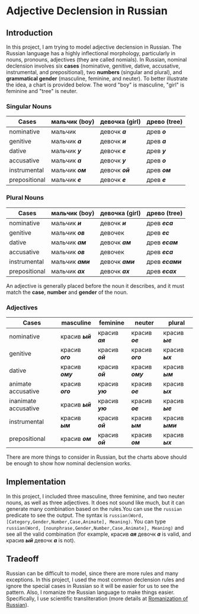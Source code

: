 # Adjective Declension in Russian

## Introduction

In this project, I am trying to model adjective declension in Russian. The Russian language has a highly inflectional morphology, particularly in nouns, pronouns, adjectives (they are called nomials). In Russian, nominal declension involves six **cases** (nominative, genitive, dative, accusative, instrumental, and prepositional), two **numbers** (singular and plural), and **grammatical gender** (masculine, feminine, and neuter). To better illustrate the idea, a chart is provided below. The word "boy" is masculine, "girl" is feminine and "tree" is neuter.

### Singular Nouns

| Cases         | мальчик (boy)    | девочка (girl)  | древо (tree)  |
| ------------- | ---------------  | --------------  | ------------  |
| nominative    | мальчик          | девочк ***а***  | древ ***о***  |
| genitive      | мальчик ***а***  | девочк ***и***  | древ ***а***  |
| dative        | мальчик ***у***  | девочк ***е***  | древ ***у***  |
| accusative    | мальчик ***а***  | девочк ***у***  | древ ***о***  |
| instrumental  | мальчик ***ом*** | девочк ***ой*** | древ ***ом*** |
| prepositional | мальчик ***е***  | девочк ***е***  | древ ***е***  |

### Plural Nouns

| Cases         | мальчик (boy)     | девочка (girl)   | древо (tree)     |
| ------------- | ----------------  | ---------------  | ---------------  |
| nominative    | мальчик ***и***   | девочк ***и***   | древ ***еса***   |
| genitive      | мальчик ***ов***  | девочек          | древ ***ес***    |
| dative        | мальчик ***ам***  | девочк ***ам***  | древ ***есам***  |
| accusative    | мальчик ***ов***  | девочек          | древ ***еса***   |
| instrumental  | мальчик ***ами*** | девочк ***ами*** | древ ***есами*** |
| prepositional | мальчик ***ах***  | девочк ***ах***  | древ ***есах***  |

An adjective is generally placed before the noun it describes, and it must match the **case**, **number** and **gender** of the noun.

### Adjectives

| Cases                | masculine        | feminine        | neuter           | plural           |
| -------------------- | ---------------  | --------------  | ---------------  | ---------------  |
| nominative           | красив ***ый***  | красив ***ая*** | красив ***ое***  | красив ***ые***  |
| genitive             | красив ***ого*** | красив ***ой*** | красив ***ого*** | красив ***ых***  |
| dative               | красив ***ому*** | красив ***ой*** | красив ***ому*** | красив ***ым***  |
| animate accusative   | красив ***ого*** | красив ***ую*** | красив ***ое***  | красив ***ых***  |
| inanimate accusative | красив ***ый***  | красив ***ую*** | красив ***ое***  | красив ***ые***  |
| instrumental         | красив ***ым***  | красив ***ой*** | красив ***ым***  | красив ***ыми*** |
| prepositional        | красив ***ом***  | красив ***ой*** | красив ***ом***  | красив ***ых***  |

There are more things to consider in Russian, but the charts above should be enough to show how nominal declension works.

## Implementation

In this project, I included three masculine, three feminine, and two neuter nouns, as well as three adjectives. It does not sound like much, but it can generate many combination based on the rules.You can use the `russian` predicate to see the output. The syntax is `russian(Word, [Category,Gender,Number,Case,Animate], Meaning)`. You can type `russian(Word, [nounphrase,Gender,Number,Case,Animate], Meaning)` and see all the valid combination (for example, красив ***ая*** девочк ***а*** is valid, and красив ***ый*** девочк ***а*** is not).

## Tradeoff

Russian can be difficult to model, since there are more rules and many exceptions. In this project, I used the most common declension rules and ignore the special cases in Russian so it will be easier for us to see the pattern. Also, I romanize the Russian language to make things easier. Specifically, I use scientific transliteration (more details at [Romanization of Russian](https://www.wikipedia.com/en/Romanization_of_Russian)).
